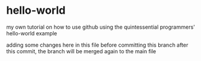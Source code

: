 # hello-world
my own tutorial on how to use github using the quintessential programmers' hello-world example 

adding some changes here in this file before committing this branch
after this commit, the branch will be merged again to the main file
